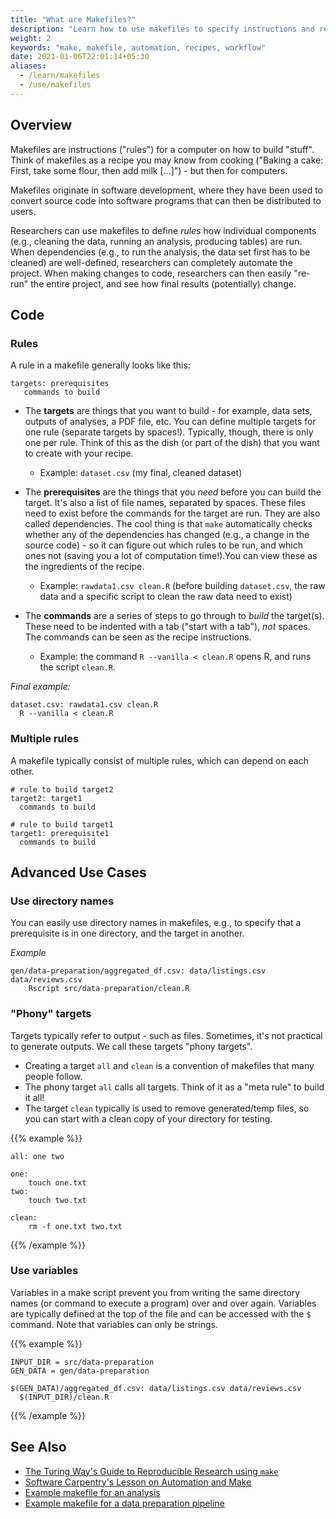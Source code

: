 ```yaml
---
title: "What are Makefiles?"
description: "Learn how to use makefiles to specify instructions and recipes for your computer."
weight: 2
keywords: "make, makefile, automation, recipes, workflow"
date: 2021-01-06T22:01:14+05:30
aliases:
  - /learn/makefiles
  - /use/makefiles
---
```


## Overview

Makefiles are instructions ("rules") for a computer on how to build "stuff". Think of makefiles as a recipe you may know from cooking ("Baking a cake: First, take some flour, then add milk [...]") - but then for computers.

Makefiles originate in software development, where they have been used to convert source code into software programs that can then be distributed to users.

Researchers can use makefiles to define *rules* how individual components (e.g., cleaning the data, running an analysis, producing tables) are run. When dependencies (e.g., to run the analysis, the data set first has to be cleaned) are well-defined, researchers can completely automate the project. When making changes to code, researchers can then easily "re-run" the entire project, and see how final results (potentially) change.

## Code

### Rules

A rule in a makefile generally looks like this:

```
targets: prerequisites
   commands to build
```

* The __targets__ are things that you want to build - for example, data sets, outputs of analyses, a PDF file, etc. You can define multiple targets for one rule (separate targets by spaces!). Typically, though, there is only one per rule. Think of this as the dish (or part of the dish) that you want to create with your recipe.
  * Example: `dataset.csv` (my final, cleaned dataset)

* The __prerequisites__ are the things that you *need* before you can build the target. It's also a list of file names, separated by spaces. These files need to exist before the commands for the target are run. They are also called dependencies. The cool thing is that `make` automatically checks whether any of the dependencies has changed (e.g., a change in the source code) - so it can figure out which rules to be run, and which ones not (saving you a lot of computation time!).You can view these as the ingredients of the recipe.
  * Example: `rawdata1.csv clean.R` (before building `dataset.csv`, the raw data and a specific script to clean the raw data need to exist)

* The __commands__ are a series of steps to go through to *build* the target(s). These need to be indented with a tab ("start with a tab"), *not* spaces. The commands can be seen as the recipe instructions.
  * Example: the command `R --vanilla < clean.R` opens R, and runs the script `clean.R`.

*Final example:*

```
dataset.csv: rawdata1.csv clean.R
  R --vanilla < clean.R
```

### Multiple rules

A makefile typically consist of multiple rules, which can depend on each other.

```
# rule to build target2
target2: target1
  commands to build

# rule to build target1
target1: prerequisite1
  commands to build
```

## Advanced Use Cases

### Use directory names

You can easily use directory names in makefiles, e.g., to specify that a prerequisite is in one directory, and the target in another.

*Example*
```
gen/data-preparation/aggregated_df.csv: data/listings.csv data/reviews.csv
	Rscript src/data-preparation/clean.R
```


### "Phony" targets

Targets typically refer to output - such as files. Sometimes, it's not practical to generate outputs. We call these targets "phony targets".

* Creating a target `all` and `clean` is a convention of makefiles that many people follow.
* The phony target `all` calls all targets. Think of it as a "meta rule" to build it all!
* The target `clean` typically is used to remove generated/temp files, so you can start with a clean copy of your directory for testing.

{{% example %}}
```
all: one two

one:
    touch one.txt
two:
    touch two.txt

clean:
    rm -f one.txt two.txt
```
{{% /example %}}

### Use variables

Variables in a make script prevent you from writing the same directory names (or command to execute a program) over and over again. Variables are typically defined at the top of the file and can be accessed with the `$` command. Note that variables can only be strings.

{{% example %}}
```
INPUT_DIR = src/data-preparation
GEN_DATA = gen/data-preparation

$(GEN_DATA)/aggregated_df.csv: data/listings.csv data/reviews.csv
  $(INPUT_DIR)/clean.R
```
{{% /example %}}

## See Also

- [The Turing Way's Guide to Reproducible Research using `make`](https://the-turing-way.netlify.app/reproducible-research/make.html)
- [Software Carpentry's Lesson on Automation and Make](http://swcarpentry.github.io/make-novice)
- [Example makefile for an analysis](https://github.com/hannesdatta/brand-equity-journal-of-marketing/blob/c8c9ff7a6904b4f6a7ad718932f21c6b87d4d881/analysis/code/makefile)
- [Example makefile for a data preparation pipeline](https://github.com/hannesdatta/brand-equity-journal-of-marketing/blob/c8c9ff7a6904b4f6a7ad718932f21c6b87d4d881/derived/code/makefile)
